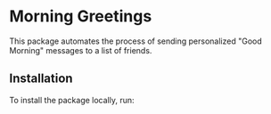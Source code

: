 # Morning Greetings

This package automates the process of sending personalized "Good Morning" messages to a list of friends.

## Installation

To install the package locally, run:
